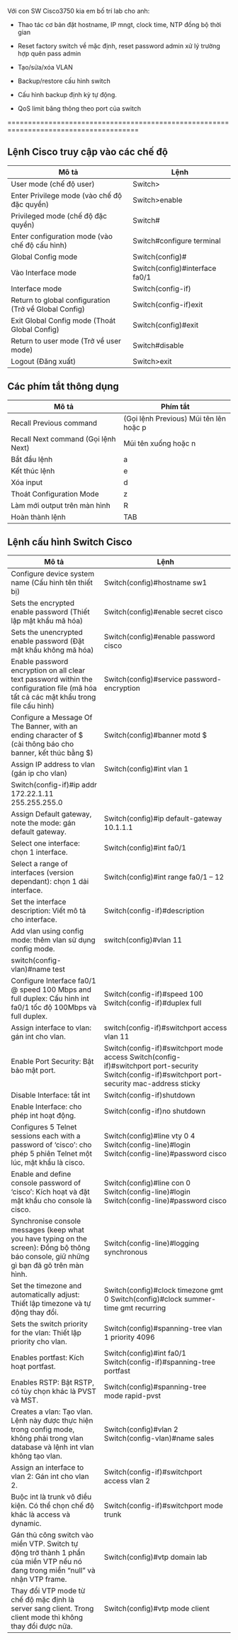 Với con SW Cisco3750 kia em bố trí lab cho anh:

+ Thao tác cơ bản đặt hostname, IP mngt, clock time, NTP đồng bộ thời gian

+ Reset factory switch về mặc định, reset password admin xử lý trường hợp quên pass admin

+ Tạo/sửa/xóa VLAN

+ Backup/restore cấu hình switch

+ Cấu hình backup định kỳ tự động.

+ QoS limit băng thông theo port của switch


======================================================================================



## Lệnh Cisco truy cập vào các chế độ
|Mô tả	|Lệnh|
| ----------- | ----------- |
|User mode (chế độ user)|	Switch>|
|Enter Privilege mode (vào chế độ đặc quyền)|	Switch>enable|
|Privileged mode (chế độ đặc quyền)|	Switch#|
|Enter configuration mode (vào chế độ cấu hình)|	Switch#configure terminal|
|Global Config mode|	Switch(config)#|
|Vào Interface mode|	Switch(config)#interface fa0/1|
|Interface mode|	Switch(config-if)|
|Return to global configuration (Trở về Global Config)|	Switch(config-if)exit|
|Exit Global Config mode (Thoát Global Config)|	Switch(config)#exit|
|Return to user mode (Trở về user mode)|	Switch#disable|
|Logout (Đăng xuất)|	Switch>exit|

## Các phím tắt thông dụng

|Mô tả|	Phím tắt|
| ----------- | ----------- |
|Recall Previous command| (Gọi lệnh Previous)	Mũi tên lên hoặc <Ctrl> p|
|Recall Next command (Gọi lệnh Next)|	Mũi tên xuống hoặc <Ctrl> n|
|Bắt đầu lệnh|	<Ctrl> a|
|Kết thúc lệnh|	<Ctrl> e|
|Xóa input|	<Ctrl> d|
|Thoát Configuration Mode|	<Ctrl> z|
|Làm mới output trên màn hình|	<Ctrl> R|
|Hoàn thành lệnh|	TAB|

## Lệnh cấu hình Switch Cisco

|Mô tả|	Lệnh|
| ----------- | ----------- |
|Configure device system name (Cấu hình tên thiết bị)|	Switch(config)#hostname sw1|
|Sets the encrypted enable password (Thiết lập mật khẩu mã hóa)|	Switch(config)#enable secret cisco|
|Sets the unencrypted enable password (Đặt mật khẩu không mã hóa)|	Switch(config)#enable password cisco|
|Enable password encryption on all clear text password within the configuration file (mã hóa tất cả các mật khẩu trong file cấu hình)|	Switch(config)#service password-encryption|
|Configure a Message Of The Banner, with an ending character of $ (cài thông báo cho banner, kết thúc bằng $)|	Switch(config)#banner motd $|
|Assign IP address to vlan (gán ip cho vlan)|	Switch(config)#int vlan 1   
Switch(config-if)#ip addr 172.22.1.11 255.255.255.0|
|Assign Default gateway, note the mode: gán default gateway.|	Switch(config)#ip default-gateway 10.1.1.1|
|Select one interface: chọn 1 interface.|	Switch(config)#int fa0/1|
|Select a range of interfaces (version dependant): chọn 1 dải interface.|	Switch(config)#int range fa0/1 – 12|
|Set the interface description: Viết mô tả cho interface.|	Switch(config-if)#description|
|Add vlan using config mode: thêm vlan sử dụng config mode.|	switch(config)#vlan 11
switch(config-vlan)#name test|
|Configure Interface fa0/1 @ speed 100 Mbps and full duplex: Cấu hình int fa0/1 tốc độ 100Mbps và full duplex.|	Switch(config-if)#speed 100 Switch(config-if)#duplex full|
|Assign interface to vlan: gán int cho vlan.|	switch(config-if)#switchport access vlan 11|
|Enable Port Security: Bật bảo mật port.|	Switch(config-if)#switchport mode access Switch(config-if)#switchport port-security Switch(config-if)#switchport port-security mac-address sticky|
|Disable Interface: tắt int|	Switch(config-if)shutdown|
|Enable Interface: cho phép int hoạt động.|	Switch(config-if)no shutdown
|Configures 5 Telnet sessions each with a password of ‘cisco’: cho phép 5 phiên Telnet một lúc, mật khẩu là cisco.|	Switch(config)#line vty 0 4 Switch(config-line)#login   Switch(config-line)#password cisco|
|Enable and define console password of ‘cisco’: Kích hoạt và đặt mật khẩu cho console là cisco.|	Switch(config)#line con 0   Switch(config-line)#login   Switch(config-line)#password cisco|
|Synchronise console messages (keep what you have typing on the screen): Đồng bộ thông báo console, giữ những gì bạn đã gõ trên màn hình.|	Switch(config-line)#logging synchronous|
|Set the timezone and automatically adjust: Thiết lập timezone và tự động thay đổi.|	Switch(config)#clock timezone gmt 0 Switch(config)#clock summer-time gmt recurring|
|Sets the switch priority for the vlan: Thiết lập priority cho vlan.|	Switch(config)#spanning-tree vlan 1 priority 4096|
|Enables portfast: Kích hoạt portfast.|	Switch(config)#int fa0/1    Switch(config-if)#spanning-tree portfast|
|Enables RSTP: Bật RSTP, có tùy chọn khác là PVST và MST.|	Switch(config)#spanning-tree mode rapid-pvst|
|Creates a vlan: Tạo vlan. Lệnh này được thực hiện trong config mode, không phải trong vlan database và lệnh int vlan không tạo vlan.|	Switch(config)#vlan 2 Switch(config-vlan)#name sales|
|Assign an interface to vlan 2: Gán int cho vlan 2.|	Switch(config-if)#switchport access vlan 2|
|Buộc int là trunk vô điều kiện. Có thể chọn chế độ khác là access và dynamic.|	Switch(config-if)#switchport mode trunk|
|Gán thủ công switch vào miền VTP. Switch tự động trở thành 1 phần của miền VTP nếu nó đang trong miền “null” và nhận VTP frame.|	Switch(config)#vtp domain lab|
|Thay đổi VTP mode từ chế độ mặc định là server sang client. Trong client mode thì không thay đổi được nữa.|	Switch(config)#vtp mode client|